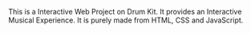 This is a Interactive Web Project on Drum Kit. It provides an Interactive Musical Experience. It is purely made from HTML, CSS and JavaScript.
